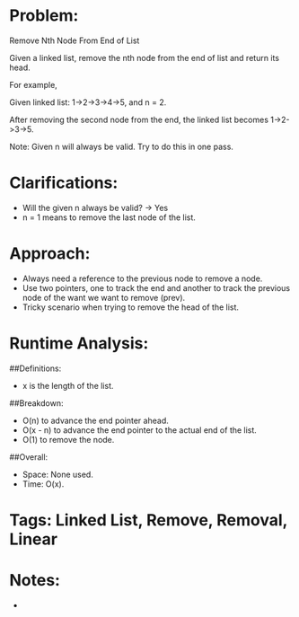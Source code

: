 # Problem:
  Remove Nth Node From End of List
  
  Given a linked list, remove the nth node from the end of list and return its head.

  For example,

   Given linked list: 1->2->3->4->5, and n = 2.

   After removing the second node from the end, the linked list becomes 1->2->3->5.

  Note:
  Given n will always be valid.
  Try to do this in one pass.
  
# Clarifications:
  - Will the given n always be valid? -> Yes
  - n = 1 means to remove the last node of the list.

# Approach:
  - Always need a reference to the previous node to remove a node.
  - Use two pointers, one to track the end and another to track the previous node of the want we want to remove (prev).
  - Tricky scenario when trying to remove the head of the list.

# Runtime Analysis:
##Definitions:
  - x is the length of the list.

##Breakdown:
  - O(n) to advance the end pointer ahead.
  - O(x - n) to advance the end pointer to the actual end of the list.
  - O(1) to remove the node.

##Overall:
  - Space: None used.
  - Time: O(x).

# Tags: Linked List, Remove, Removal, Linear

# Notes:
  - 